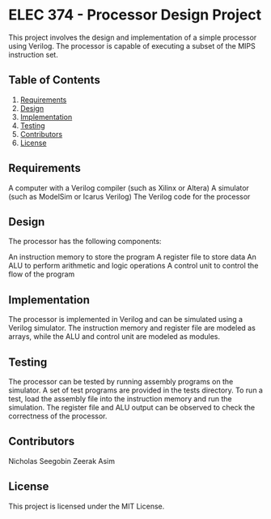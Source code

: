 # ELEC 374 - Processor Design Project
This project involves the design and implementation of a simple processor using Verilog. The processor is capable of executing a subset of the MIPS instruction set.

## Table of Contents
1. [Requirements](#requirements)
2. [Design](#design)
3. [Implementation](#implementation)
4. [Testing](#testing)
5. [Contributors](#contributors)
6. [License](#license)

## Requirements
A computer with a Verilog compiler (such as Xilinx or Altera)
A simulator (such as ModelSim or Icarus Verilog)
The Verilog code for the processor

## Design
The processor has the following components:

An instruction memory to store the program
A register file to store data
An ALU to perform arithmetic and logic operations
A control unit to control the flow of the program

## Implementation
The processor is implemented in Verilog and can be simulated using a Verilog simulator. The instruction memory and register file are modeled as arrays, while the ALU and control unit are modeled as modules.

## Testing
The processor can be tested by running assembly programs on the simulator. A set of test programs are provided in the tests directory. To run a test, load the assembly file into the instruction memory and run the simulation. The register file and ALU output can be observed to check the correctness of the processor.

## Contributors
Nicholas Seegobin
Zeerak Asim

## License
This project is licensed under the MIT License.